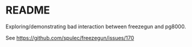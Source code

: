 # README

Exploring/demonstrating bad interaction between freezegun and pg8000.

See https://github.com/spulec/freezegun/issues/170

